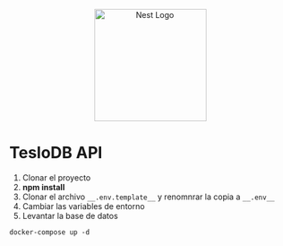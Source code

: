 <p align="center">
  <a href="http://nestjs.com/" target="blank"><img src="https://nestjs.com/img/logo-small.svg" width="200" alt="Nest Logo" /></a>
</p>

# TesloDB API

1. Clonar el proyecto
2. __npm install__
3. Clonar el archivo ```__.env.template__``` y renomnrar la copia a ```__.env__```
4. Cambiar las variables de entorno
5. Levantar la base de datos
```
docker-compose up -d
```